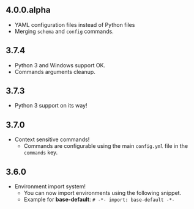 ## 4.0.0.alpha

- YAML configuration files instead of Python files
- Merging `schema` and `config` commands.

## 3.7.4

- Python 3 and Windows support OK.
- Commands arguments cleanup.

## 3.7.3

- Python 3 support on its way!

## 3.7.0

- Context sensitive commands!
  - Commands are configurable using the main `config.yml` file in the `commands` key.

## 3.6.0

- Environment import system!
    - You can now import environments using the following snippet.
    - Example for **base-default**: `# -*- import: base-default -*-`
